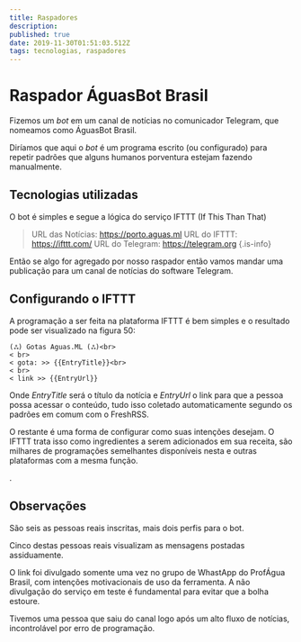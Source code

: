 ```yaml
---
title: Raspadores
description: 
published: true
date: 2019-11-30T01:51:03.512Z
tags: tecnologias, raspadores
---
```


# Raspador ÁguasBot Brasil
Fizemos um *bot* em um canal de notícias no comunicador Telegram, que nomeamos como ÁguasBot Brasil.

Diríamos que aqui o *bot* é um programa escrito (ou configurado) para repetir padrões que alguns humanos porventura estejam fazendo manualmente.

## Tecnologias utilizadas
O bot é simples e segue a lógica do serviço IFTTT (If This Than That)

> URL das Notícias: https://porto.aguas.ml
> URL do IFTTT: https://ifttt.com/
> URL do Telegram: https://telegram.org
{.is-info}

Então se algo for agregado por nosso raspador então vamos mandar uma publicação para um canal de notícias do software Telegram.

## Configurando o IFTTT
A programação a ser feita na plataforma IFTTT é bem simples e o resultado pode ser visualizado na figura 50:

```text
(ஃ) Gotas Aguas.ML (ஃ)<br>
< br>
< gota: >> {{EntryTitle}}<br>
< br>
< link >> {{EntryUrl}}
```

Onde *EntryTitle* será o título da notícia e *EntryUrl* o link para que a pessoa possa acessar o conteúdo, tudo isso coletado automaticamente segundo os padrões em comum com o FreshRSS.

O restante é uma forma de configurar como suas intenções desejam. O IFTTT trata isso como ingredientes a serem adicionados em sua receita, são milhares de programações semelhantes disponíveis nesta e outras plataformas com a mesma função.

.
## Observações
São seis as pessoas reais inscritas, mais dois perfis para o bot. 

Cinco destas pessoas reais visualizam as mensagens postadas assiduamente.

O link foi divulgado somente uma vez no grupo de WhastApp do ProfÁgua Brasil, com intenções motivacionais de uso da ferramenta. A não divulgação do serviço em teste é fundamental para evitar que a bolha estoure.

Tivemos uma pessoa que saiu do canal logo após um alto fluxo de notícias, incontrolável por erro de programação.
